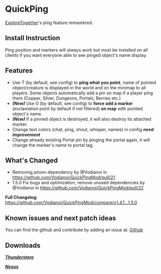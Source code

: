 # QuickPing
[ExploreTogether](https://valheim.thunderstore.io/package/Rolo/ExploreTogether/)'s ping feature remastered. 

## Install Instruction
Ping position and markers will always work but must be installed on all clients if you want everyone able to see pinged object's name display.

## Features
- Use T (by default, see config) to **ping what you point**, name of pointed object/creature is displayed in the world and on the minimap to all players.
  Some objects automatically add a pin on map if a player ping them (Copper, Silver, Dungeons, Portals, Berries etc.)
- ***(New)*** Use G (by default, see config) to **force add a marker** (exclamation point by default if not filtered) **on map** with pointed object's name.
- ***(New)*** If a pinned object is destroyed, it will also destroy its attached marker.
- Change text colors (chat, ping, shout, whisper, names) in config ***need improvement***
- Change already existing Portal pin by pinging the portal again, it will change the marker's name to portal tag.

## What's Changed
* Removing jotunn dependency by @Vodianoi in https://github.com/Vodianoi/QuickPingMod/pull/21
* 1.5.0 Fix bugs and optimization, remove unused dependencies by @Vodianoi in https://github.com/Vodianoi/QuickPingMod/pull/22


**Full Changelog**: https://github.com/Vodianoi/QuickPingMod/compare/v1.4.1...1.5.0

## Known issues and next patch ideas 
You can find the github and contribute by adding an issue at: [Github](https://github.com/Vodianoi/QuickPingMod)

## Downloads
*___[Thunderstore](https://valheim.thunderstore.io/package/Atopy/QuickPing/)___*

*___[Nexus](https://www.nexusmods.com/valheim/mods/2033)___*